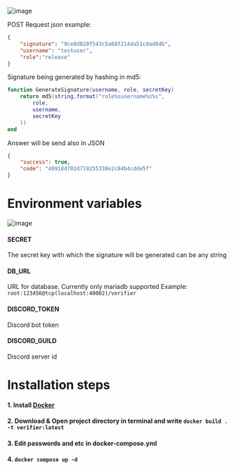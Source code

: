 ![image](https://user-images.githubusercontent.com/126272940/221437702-8f3d6be1-79b5-47b3-b96f-acd3bc8349d4.png)

POST Request json example:
```JSON
{
    "signature": "9ce8d820f543c5a68f214da51cdad84b",
    "username": "testuser",
    "role":"release"
}
```

Signature being generated by hashing in md5:
```LUA
function GenerateSignature(username, role, secretKey)
    return md5(string.format("role%susername%s%s",
        role,
        username,
        secretKey
    ))    
end
```

Answer will be send also in JSON
```JSON
{
    "success": true,
    "code": "40918d702d719255338e2c84b4cdde5f"
}
```

# Environment variables
![image](https://user-images.githubusercontent.com/126272940/221438077-5fae0784-c212-41df-baaa-275681f6eef5.png)

#### SECRET
The secret key with which the signature will be generated can be any string

#### DB_URL
URL for database. Currently only mariadb supported
Example: `root:123456@tcp(localhost:40002)/verifier`

#### DISCORD_TOKEN
Discord bot token

#### DISCORD_GUILD
Discord server id

# Installation steps

#### 1. Install [Docker](https://docs.docker.com/engine/install/)

#### 2. Download & Open project directory in terminal and write `docker build . -t verifier:latest`

#### 3. Edit passwords and etc in docker-compose.yml

#### 4. `docker compose up -d`
